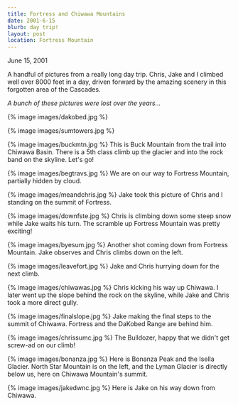 ```yaml
---
title: Fortress and Chiwawa Mountains
date: 2001-6-15
blurb: day trip!
layout: post
location: Fortress Mountain
---
```


June 15, 2001

A handful of pictures from a really long day trip.  Chris, Jake and I climbed
well over 8000 feet in a day, driven forward by the amazing scenery in this
forgotten area of the Cascades.

_A bunch of these pictures were lost over the years..._

{% image images/dakobed.jpg %}

{% image images/sumtowers.jpg %}


{% image images/buckmtn.jpg %}
This is Buck Mountain from the trail into Chiwawa Basin. There is a 5th class climb
up the glacier and into the rock band on the skyline. Let's go!

{% image images/begtravs.jpg %}
We are on our way to Fortress Mountain, partially hidden by cloud.

{% image images/meandchris.jpg %}
Jake took this picture of Chris and I standing on the summit of Fortress.

{% image images/downfste.jpg %}
Chris is climbing down some steep snow while Jake waits his turn. The scramble up
Fortress Mountain was pretty exciting!

{% image images/byesum.jpg %}
Another shot coming down from Fortress Mountain. Jake observes and Chris climbs down
on the left.

{% image images/leavefort.jpg %}
Jake and Chris hurrying down for the next climb.

{% image images/chiwawas.jpg %}
Chris kicking his way up Chiwawa. I later went up the slope behind the rock on the skyline,
while Jake and Chris took a more direct gully.

{% image images/finalslope.jpg %}
Jake making the final steps to the summit of Chiwawa. Fortress and the DaKobed Range
are behind him.

{% image images/chrissumc.jpg %}
The Bulldozer, happy that we didn't get screw-ad on our climb!

{% image images/bonanza.jpg %}
Here is Bonanza Peak and the Isella Glacier. North Star Mountain is on the left, and
the Lyman Glacier is directly below us, here on Chiwawa Mountain's summit.

{% image images/jakedwnc.jpg %}
Here is Jake on his way down from Chiwawa.






